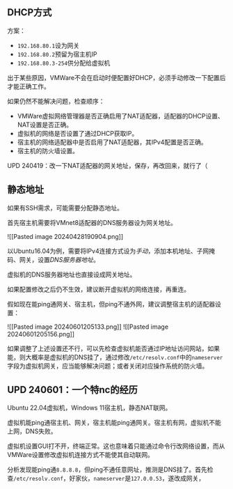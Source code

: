 
## DHCP方式

方案：
- `192.168.80.1`设为网关
- `192.168.80.2`预留为宿主机IP
- `192.168.80.3-254`供分配给虚拟机

出于某些原因，VMWare不会在启动时便配置好DHCP，必须手动修改一下配置后才能正确工作。

如果仍然不能解决问题，检查顺序：
- VMWare虚拟网络管理器是否正确启用了NAT适配器，适配器的DHCP设置、NAT设置是否正确。
- 虚拟机的网络是否设置了通过DHCP获取IP。
- 宿主机的网络适配器中是否启用了NAT适配器，其IPv4配置是否正确。
- 宿主机的防火墙设置。

UPD 240419：改一下NAT适配器的网关地址，保存，再改回来，就行了（

## 静态地址

如果有SSH需求，可能需要分配静态地址。

首先宿主机需要将VMnet8适配器的DNS服务器设为网关地址。

![[Pasted image 20240428190904.png]]

以Ubuntu16.04为例，需要将IPv4连接方式设为*手动*，添加本机地址、子网掩码、网关，设置*DNS服务器地址*。

虚拟机的DNS服务器地址也直接设成网关地址。

如果配置修改之后仍不生效，建议断开虚拟机的网络连接，再重连。

假如现在能ping通网关、宿主机，但ping不通外网，建议调整宿主机的适配器设置：

![[Pasted image 20240601205133.png]]
![[Pasted image 20240601205156.png]]

如果调整了上述设置还不行，可以先检查虚拟机能否通过IP地址访问网站，如果能，则大概率是虚拟机的DNS挂了，通过修改`/etc/resolv.conf`中的`nameserver`字段为虚拟机网关，应当能够解决问题；或者关闭对应操作系统的防火墙。

## UPD 240601：一个特nc的经历

Ubuntu 22.04虚拟机，Windows 11宿主机，静态NAT联网。

虚拟机能ping通宿主机、网关，宿主机能ping通网关。宿主机有网，虚拟机不能上网，DNS失败。

虚拟机设置GUI打不开，终端正常。这也意味着只能通过命令行改网络设置，而从VMWare设置修改虚拟机连接方式不能使其自动联网。

分析发现能ping通`8.8.8.8`，但ping不通任意网址，推测是DNS挂了。首先检查`/etc/resolv.conf`，好家伙，`nameserver`是`127.0.0.53`，遂改成网关，